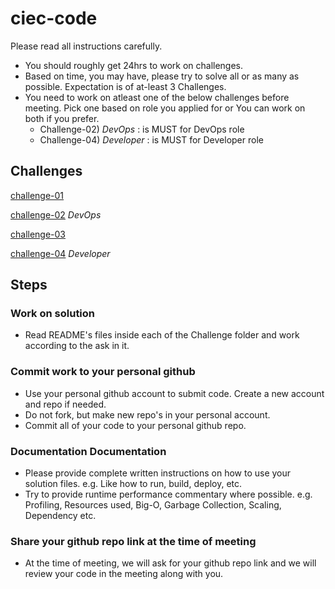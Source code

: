 # ciec-code

Please read all instructions carefully.

- You should roughly get 24hrs to work on challenges.
- Based on time, you may have, please try to solve all or as many as possible. Expectation is of at-least 3 Challenges.
- You need to work on atleast one of the below challenges before meeting.  Pick one based on role you applied for or You can work on both if you prefer.
   - Challenge-02) *DevOps* : is MUST for DevOps role
   - Challenge-04) *Developer* : is MUST for Developer role
 

## Challenges
[challenge-01](challenge-01)

[challenge-02](challenge-02) *DevOps*

[challenge-03](challenge-03)

[challenge-04](challenge-04) *Developer*


## Steps
### Work on solution
- Read README's files inside each of the Challenge folder and work according to the ask in it.
### Commit work to your personal github
- Use your personal github account to submit code. Create a new account and repo if needed.
- Do not fork, but make new repo's in your personal account.
- Commit all of your code to your personal github repo.
### Documentation Documentation
- Please provide complete written instructions on how to use your solution files.
  e.g. Like how to run, build, deploy, etc.
- Try to provide runtime performance commentary where possible.
  e.g. Profiling, Resources used,  Big-O, Garbage Collection, Scaling, Dependency etc.
### Share your github repo link at the time of meeting 
- At the time of meeting, we will ask for your github repo link and we will review your code in the meeting along with you.

